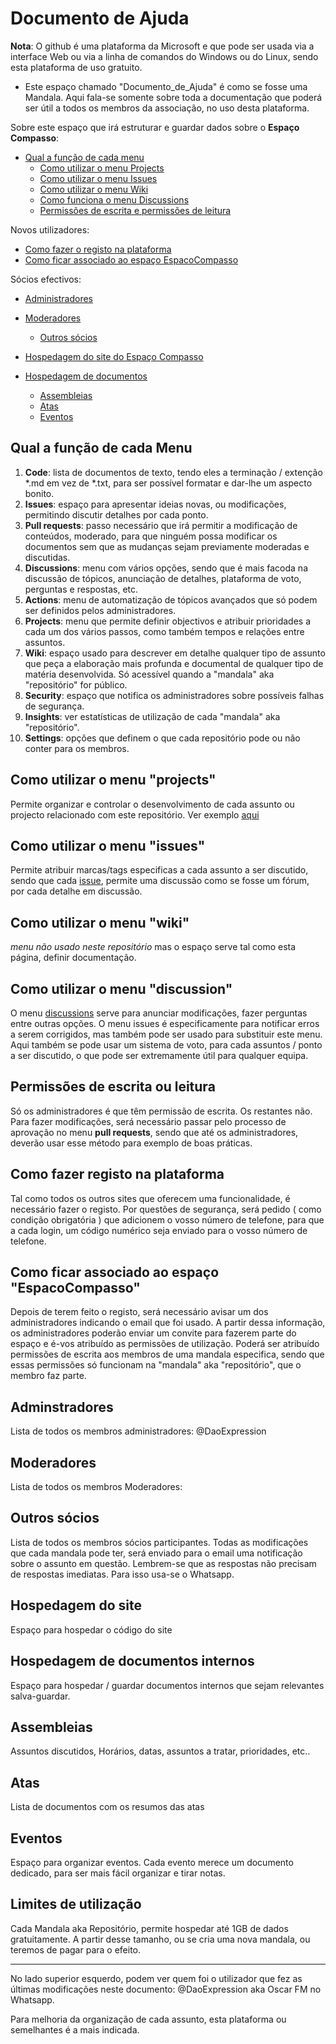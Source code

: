 # Documento de Ajuda

**Nota**: O github é uma plataforma da Microsoft e que pode ser usada via a interface Web ou via a linha de comandos do Windows ou do Linux, sendo esta plataforma de uso gratuito. 

- Este espaço chamado "Documento_de_Ajuda" é como se fosse uma Mandala. Aqui fala-se somente sobre toda a documentação que poderá ser útil a todos os membros da associação, no uso desta plataforma.

Sobre este espaço que irá estruturar e guardar dados sobre o **Espaço Compasso**: 

- [Qual a função de cada menu](#qual-a-função-de-cada-menu)
  - [Como utilizar o menu Projects](#como-utilizar-o-menu-Projects)
  - [Como utilizar o menu Issues](#como-utilizar-o-menu-projects)
  - [Como utilizar o menu Wiki](#como-utilizar-o-menu-wiki)
  - [Como funciona o menu Discussions](#como-utilizar-o-menu-discussion)
  - [Permissões de escrita e permissões de leitura](#permissões-de-escrita-ou-leitura)

Novos utilizadores: 

- [Como fazer o registo na plataforma](#como-fazer-registo-na-plataforma)
- [Como ficar associado ao espaço EspacoCompasso](#como-ficar-associado-ao-espaço-espacocompasso)

Sócios efectivos: 

- [Administradores](#administradores)
- [Moderadores](#moderadores)
  - [Outros sócios](#outros-sócios)

- [Hospedagem do site do Espaço Compasso](#hospedagem-do-site)
- [Hospedagem de documentos](#hospedagem-de-documentos-internos)
  - [Assembleias](#assembleias)
  - [Atas](#atas)
  - [Eventos](#eventos)

## Qual a função de cada Menu

1. **Code**: lista de documentos de texto, tendo eles a terminação / extenção *.md em vez de *.txt, para ser possível formatar e dar-lhe um aspecto bonito.
2. **Issues**: espaço para apresentar ideias novas, ou modificações, permitindo discutir detalhes por cada ponto.
3. **Pull requests**: passo necessário que irá permitir a modificação de conteúdos, moderado, para que ninguém possa modificar os documentos sem que as mudanças sejam previamente moderadas e discutidas.
4. **Discussions**: menu com vários opções, sendo que é mais facoda na discussão de tópicos, anunciação de detalhes, plataforma de voto, perguntas e respostas, etc. 
5. **Actions**: menu de automatização de tópicos avançados que só podem ser definidos pelos administradores.
6. **Projects**: menu que permite definir objectivos e atribuir prioridades a cada um dos vários passos, como também tempos e relações entre assuntos.
7. **Wiki**: espaço usado para descrever em detalhe qualquer tipo de assunto que peça a elaboração mais profunda e documental de qualquer tipo de matéria desenvolvida. Só acessível quando a "mandala" aka "repositório" for público.
8. **Security**: espaço que notifica os administradores sobre possíveis falhas de segurança.
9. **Insights**: ver estatísticas de utilização de cada "mandala" aka "repositório".
10. **Settings**: opções que definem o que cada repositório pode ou não conter para os membros.

## Como utilizar o menu "projects"

Permite organizar e controlar o desenvolvimento de cada assunto ou projecto relacionado com este repositório. Ver exemplo [aqui](https://github.com/orgs/EspacoCompasso/projects/3)

## Como utilizar o menu "issues" 

Permite atribuir marcas/tags especificas a cada assunto a ser discutido, sendo que cada [issue](https://github.com/EspacoCompasso/Documento_de_Ajuda/issues), permite uma discussão como se fosse um fórum, por cada detalhe em discussão.

## Como utilizar o menu "wiki"

_menu não usado neste repositório_ mas o espaço serve tal como esta página, definir documentação. 

## Como utilizar o menu "discussion"

O menu [discussions](https://github.com/EspacoCompasso/Documento_de_Ajuda/discussions) serve para anunciar modificações, fazer perguntas entre outras opções. O menu issues é especificamente para notificar erros a serem corrigidos, mas também pode ser usado para substituir este menu. Aqui também se pode usar um sistema de voto, para cada assuntos / ponto a ser discutido, o que pode ser extremamente útil para qualquer equipa. 

## Permissões de escrita ou leitura

Só os administradores é que têm permissão de escrita. Os restantes não. Para fazer modificações, será necessário passar pelo processo de aprovação no menu **pull requests**, sendo que até os administradores, deverão usar esse método para exemplo de boas práticas. 

## Como fazer registo na plataforma

Tal como todos os outros sites que oferecem uma funcionalidade, é necessário fazer o registo. Por questões de segurança, será pedido ( como condição obrigatória ) que adicionem o vosso número de telefone, para que a cada login, um código numérico seja enviado para o vosso número de telefone. 

## Como ficar associado ao espaço "EspacoCompasso"

Depois de terem feito o registo, será necessário avisar um dos administradores indicando o email que foi usado. A partir dessa informação, os administradores poderão enviar um convite para fazerem parte do espaço e é-vos atribuído as permissões de utilização. Poderá ser atribuído permissões de escrita aos membros de uma mandala especifica, sendo que essas permissões só funcionam na "mandala" aka "repositório", que o membro faz parte. 

## Adminstradores

Lista de todos os membros administradores: @DaoExpression 

## Moderadores 

Lista de todos os membros Moderadores: 

## Outros sócios

Lista de todos os membros sócios participantes. 
Todas as modificações que cada mandala pode ter, será enviado para o email uma notificação sobre o assunto em questão. 
Lembrem-se que as respostas não precisam de respostas imediatas. Para isso usa-se o Whatsapp.

## Hospedagem do site

Espaço para hospedar o código do site 

## Hospedagem de documentos internos

Espaço para hospedar / guardar documentos internos que sejam relevantes salva-guardar. 

## Assembleias 

Assuntos discutidos, Horários, datas, assuntos a tratar, prioridades, etc.. 

## Atas

Lista de documentos com os resumos das atas

## Eventos

Espaço para organizar eventos. Cada evento merece um documento dedicado, para ser mais fácil organizar e tirar notas. 

## Limites de utilização

Cada Mandala aka Repositório, permite hospedar até 1GB de dados gratuitamente. A partir desse tamanho, ou se cria uma nova mandala, ou teremos de pagar para o efeito.

---

No lado superior esquerdo, podem ver quem foi o utilizador que fez as últimas modificações neste documento: @DaoExpression aka Oscar FM no Whatsapp. 

Para melhoria da organização de cada assunto, esta plataforma ou semelhantes é a mais indicada. 
